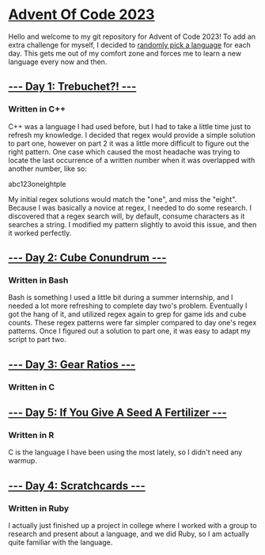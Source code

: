 # [Advent Of Code 2023](https://adventofcode.com/2023)

Hello and welcome to my git repository for Advent of Code 2023! To add an extra challenge for myself,
I decided to [randomly pick a language](https://wheelofnames.com/xvh-755) for each day. This gets me out of my comfort zone and forces me
to learn a new language every now and then.

## [--- Day 1: Trebuchet?! ---](https://adventofcode.com/2023/day/1)
### Written in C++
C++ was a language I had used before, but I had to take a little time just to
refresh my knowledge. I decided that regex would provide a simple solution to 
part one, however on part 2 it was a little more difficult to figure out the
right pattern. One case which caused the most headache was trying to locate the
last occurrence of a written number when it was overlapped with another number,
like so:

abc123oneightple

My initial regex solutions would match the "one", and miss the "eight". Because
I was basically a novice at regex, I needed to do some research. I discovered that
a regex search will, by default, consume characters as it searches a string. I
modified my pattern slightly to avoid this issue, and then it worked perfectly.

## [--- Day 2: Cube Conundrum ---](https://adventofcode.com/2023/day/2)
### Written in Bash
Bash is something I used a little bit during a summer internship, and I needed
a lot more refreshing to complete day two's problem. Eventually I got the hang
of it, and utilized regex again to grep for game ids and cube counts. These regex
patterns were far simpler compared to day one's regex patterns. Once I figured out 
a solution to part one, it was easy to adapt my script to part two.

## [--- Day 3: Gear Ratios ---](https://adventofcode.com/2023/day/3)
### Written in C

## [--- Day 5: If You Give A Seed A Fertilizer ---](https://adventofcode.com/2023/day/5)
### Written in R
C is the language I have been using the most lately, so I didn't need any warmup.

## [--- Day 4: Scratchcards ---](https://adventofcode.com/2023/day/4)
### Written in Ruby
I actually just finished up a project in college where I worked with a group to
research and present about a language, and we did Ruby, so I am actually quite
familiar with the language.
